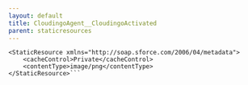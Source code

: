 ```yaml
---
layout: default
title: CloudingoAgent__CloudingoActivated
parent: staticresources
---
```


```<?xml version="1.0" encoding="UTF-8"?>
<StaticResource xmlns="http://soap.sforce.com/2006/04/metadata">
    <cacheControl>Private</cacheControl>
    <contentType>image/png</contentType>
</StaticResource>```
